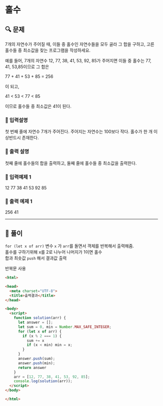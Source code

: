 # 홀수

##  🔍 문제 
7개의 자연수가 주어질 때, 이들 중 홀수인 자연수들을 모두 골라 그 합을 구하고, 고른 홀수들
중 최소값을 찾는 프로그램을 작성하세요.

예를 들어, 7개의 자연수 12, 77, 38, 41, 53, 92, 85가 주어지면 이들 중 홀수는 77, 41, 53,85이므로 그 합은

77 + 41 + 53 + 85 = 256 

이 되고,

41 < 53 < 77 < 85

이므로 홀수들 중 최소값은 41이 된다.

### 🔹 입력설명
첫 번째 줄에 자연수 7개가 주어진다. 주어지는 자연수는 100보다 작다. 홀수가 한 개 이상반드시 존재한다.

### 🔹 출력 설명
첫째 줄에 홀수들의 합을 출력하고, 둘째 줄에 홀수들 중 최소값을 출력한다.

### 🔹 입력예제 1
12 77 38 41 53 92 85

### 🔹 출력 예제 1
256
41

----

##  📌 풀이
`for (let x of arr)` 변수 `x` 가 `arr`를 돌면서 객체를 반복해서 출력해줌.  
홀수를 구하기위해 x를 2로 나누어 나머지가 1이면 홀수  
합과 최솟값 `push` 해서 결과값 출력

반복문 사용
```html
<html>

<head>
  <meta charset="UTF-8">
  <title>출력결과</title>
</head>

<body>
  <script>
    function solution(arr) {
      let answer = [];
      let sum = 0, min = Number.MAX_SAFE_INTEGER;
      for (let x of arr) {
        if (x % 2 === 1) {
          sum += x
          if (x < min) min = x;
        }
      }
      answer.push(sum);
      answer.push(min);
      return answer
    }
    arr = [12, 77, 38, 41, 53, 92, 85];
    console.log(solution(arr));
  </script>
</body>

</html>
```
